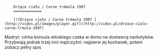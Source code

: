 
        Drżące ciało / Carne trémula 1997 
        =============
        
        [![Drżące ciało / Carne trémula 1997 ](http://vidos.pl/images/player.gif)](http://vidos.pl/drzace-cialo-carne-trmula-1997)
        
        
 Madryt: córka konsula włoskiego czeka w domu na dostawcę narkotyków. Przybwają jednak trzej inni mężczyżni: najpierw jej kochanek, potem zobacz pełny opis
    